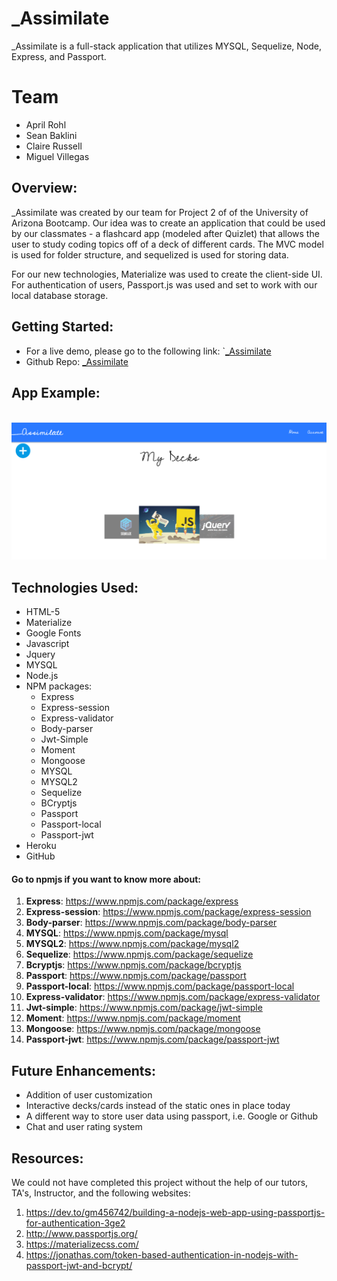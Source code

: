 # _Assimilate
_Assimilate is a full-stack application that utilizes MYSQL, Sequelize, Node, Express, and Passport.

# Team
* April Rohl
* Sean Baklini
* Claire Russell
* Miguel Villegas
​
## Overview: 
_Assimilate was created by our team for Project 2 of of the University of Arizona Bootcamp. Our idea was to create an application that could be used by our classmates - a flashcard app (modeled after Quizlet) that allows the user to study coding topics off of a deck of different cards. The MVC model is used for folder structure, and sequelized is used for storing data. 

For our new technologies, Materialize was used to create the client-side UI. For authentication of users, Passport.js was used and set to work with our local database storage.

## Getting Started:
* For a live demo, please go to the following link: `[_Assimilate](https://secure-savannah-47093.herokuapp.com/)
* Github Repo: [_Assimilate](https://github.com/arohl2015/Project-2)

## App Example:
​
![appexample](/public/images/appexample.PNG)


## Technologies Used:
-   HTML-5
-   Materialize
-   Google Fonts
-   Javascript
-   Jquery
-   MYSQL
-   Node.js
-   NPM packages:
    -   Express
    -   Express-session
    -   Express-validator
    -   Body-parser
    -   Jwt-Simple
    -   Moment
    -   Mongoose
    -   MYSQL
    -   MYSQL2
    -   Sequelize
    -   BCryptjs
    -   Passport
    -   Passport-local
    -   Passport-jwt
-   Heroku
-   GitHub
#### Go to npmjs if you want to know more about:
1. **Express**:  https://www.npmjs.com/package/express
2. **Express-session**: https://www.npmjs.com/package/express-session
3. **Body-parser**: https://www.npmjs.com/package/body-parser
4. **MYSQL**: https://www.npmjs.com/package/mysql
5. **MYSQL2**: https://www.npmjs.com/package/mysql2
6. **Sequelize**: https://www.npmjs.com/package/sequelize
7. **Bcryptjs**: https://www.npmjs.com/package/bcryptjs
8. **Passport**: https://www.npmjs.com/package/passport
9. **Passport-local**: https://www.npmjs.com/package/passport-local
10. **Express-validator**: https://www.npmjs.com/package/express-validator
11. **Jwt-simple**: https://www.npmjs.com/package/jwt-simple
12. **Moment**: https://www.npmjs.com/package/moment
13. **Mongoose**: https://www.npmjs.com/package/mongoose
14. **Passport-jwt**: https://www.npmjs.com/package/passport-jwt
## Future Enhancements:
* Addition of user customization
* Interactive decks/cards instead of the static ones in place today
* A different way to store user data using passport, i.e. Google or Github
* Chat and user rating system
## Resources:
We could not have completed this project without the help of our tutors, TA's, Instructor, and the following websites:
1. https://dev.to/gm456742/building-a-nodejs-web-app-using-passportjs-for-authentication-3ge2
2. http://www.passportjs.org/
3. https://materializecss.com/
4. https://jonathas.com/token-based-authentication-in-nodejs-with-passport-jwt-and-bcrypt/